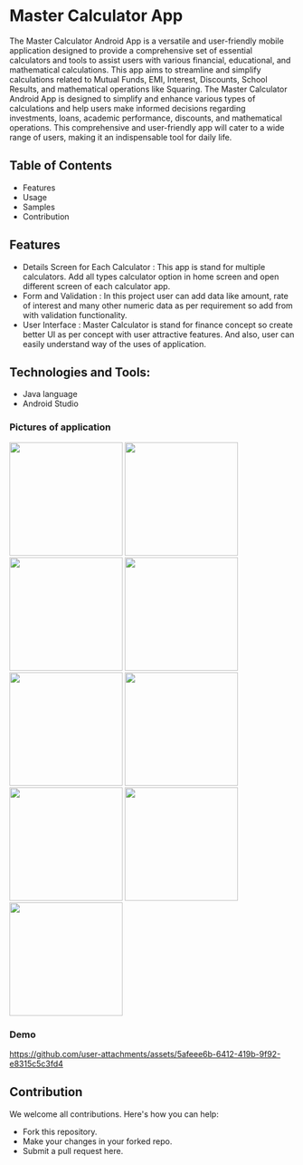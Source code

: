 # Master Calculator App

The Master Calculator Android App is a versatile and user-friendly mobile application designed to provide
a comprehensive set of essential calculators and tools to assist users with various financial, educational, and
mathematical calculations. This app aims to streamline and simplify calculations related to Mutual Funds,
EMI, Interest, Discounts, School Results, and mathematical operations like Squaring.
The Master Calculator Android App is designed to simplify and enhance various types of calculations and
help users make informed decisions regarding investments, loans, academic performance, discounts, and
mathematical operations. This comprehensive and user-friendly app will cater to a wide range of users,
making it an indispensable tool for daily life.

## Table of Contents
- Features
- Usage
- Samples
- Contribution

## Features
- Details Screen for Each Calculator :
  This app is stand for multiple calculators. Add all types
 calculator option in home screen and open different screen of each calculator app.
- Form and Validation :
  In this project user can add data like amount, rate of interest and many
  other numeric data as per requirement so add from with validation functionality.
- User Interface :
  Master Calculator is stand for finance concept so create better UI as per concept with user attractive features. And also, user can easily understand way of the uses of application.

## Technologies and Tools:
- Java language
- Android Studio

### Pictures of application 

<img src="https://github.com/user-attachments/assets/40e3a8e3-1bbb-49bb-abf0-3d53bd94738b" width="200"/>
<img src="https://github.com/user-attachments/assets/6b1317c8-d339-455e-b303-e217b16ad5d1" width="200"/>
<img src="https://github.com/user-attachments/assets/1f556a68-df46-40a7-9dbf-0b4b7833063c" width="200"/>
<img src="https://github.com/user-attachments/assets/aa2398b0-426d-4d78-93f7-e5bdf898395e" width="200"/>
<img src="https://github.com/user-attachments/assets/8ebecdf9-207d-4eef-be51-ec502bdac7f9" width="200"/>
<img src="https://github.com/user-attachments/assets/b077ed1a-685d-45b1-8ae3-17ad04eb799a" width="200"/>
<img src="https://github.com/user-attachments/assets/3d8e180b-2ff8-440f-974b-5d14a0b9f057" width="200"/>
<img src="https://github.com/user-attachments/assets/6b507f75-1996-4802-a29e-7802fb8cfd27" width="200"/>
<img src="https://github.com/user-attachments/assets/3fc5967b-a276-49ff-bd40-0ec5b0516449" width="200"/>


### Demo


https://github.com/user-attachments/assets/5afeee6b-6412-419b-9f92-e8315c5c3fd4


## Contribution
We welcome all contributions. Here's how you can help:

- Fork this repository.
- Make your changes in your forked repo.
- Submit a pull request here.
